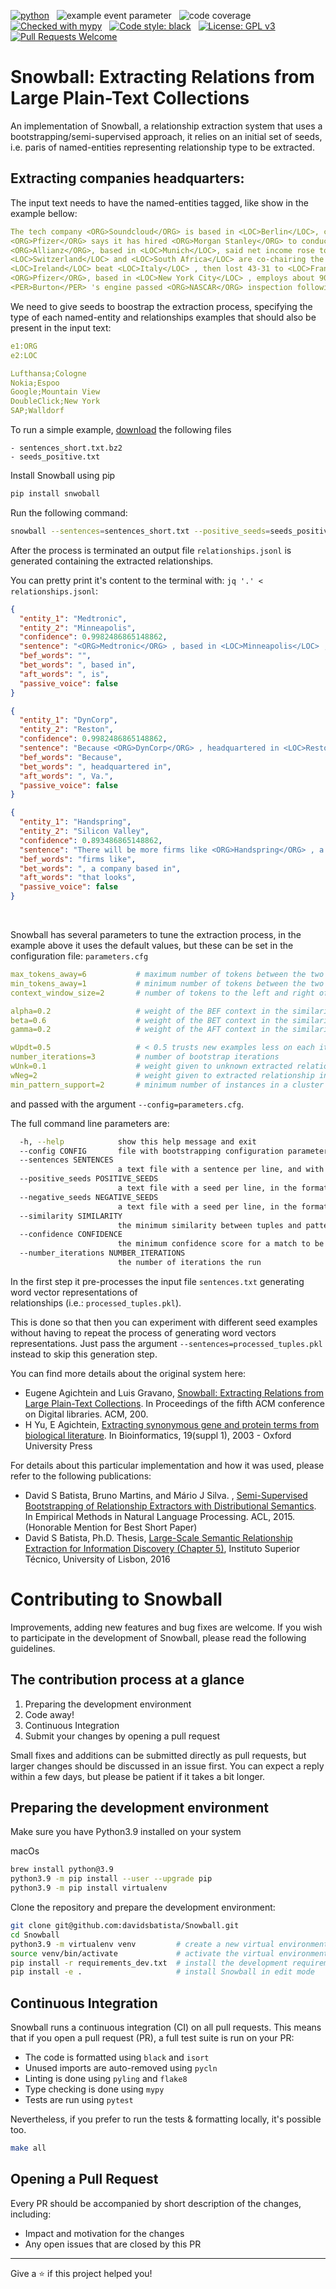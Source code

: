 [![python](https://img.shields.io/badge/Python-3.9-3776AB.svg?style=flat&logo=python&logoColor=white)](https://www.python.org)
&nbsp;
![example event parameter](https://github.com/davidsbatista/Snowball/actions/workflows/code_checks.yml/badge.svg?event=pull_request)
&nbsp;
![code coverage](https://raw.githubusercontent.com/davidsbatista/Snowball/coverage-badge/coverage.svg?raw=true)
&nbsp;
[![Checked with mypy](http://www.mypy-lang.org/static/mypy_badge.svg)](http://mypy-lang.org/)
&nbsp;
[![Code style: black](https://img.shields.io/badge/code%20style-black-000000.svg)](https://github.com/psf/black)
&nbsp;
[![License: GPL v3](https://img.shields.io/badge/License-GPLv3-blue.svg)](https://www.gnu.org/licenses/gpl-3.0)
&nbsp;
[![Pull Requests Welcome](https://img.shields.io/badge/pull%20requests-welcome-brightgreen.svg)](https://github.com/davidsbatista/BREDS/blob/main/CONTRIBUTING.md)


Snowball: Extracting Relations from Large Plain-Text Collections
================================================================

An implementation of Snowball, a relationship extraction system that uses a bootstrapping/semi-supervised approach, it 
relies on an initial set of seeds, i.e. paris of named-entities representing relationship type to be extracted. 

## Extracting companies headquarters:

The input text needs to have the named-entities tagged, like show in the example bellow:
 
```yaml
The tech company <ORG>Soundcloud</ORG> is based in <LOC>Berlin</LOC>, capital of Germany.
<ORG>Pfizer</ORG> says it has hired <ORG>Morgan Stanley</ORG> to conduct the review.
<ORG>Allianz</ORG>, based in <LOC>Munich</LOC>, said net income rose to EUR 1.32 billion.
<LOC>Switzerland</LOC> and <LOC>South Africa</LOC> are co-chairing the meeting.
<LOC>Ireland</LOC> beat <LOC>Italy</LOC> , then lost 43-31 to <LOC>France</LOC>.
<ORG>Pfizer</ORG>, based in <LOC>New York City</LOC> , employs about 90,000 workers.
<PER>Burton</PER> 's engine passed <ORG>NASCAR</ORG> inspection following the qualifying session.
```

We need to give seeds to boostrap the extraction process, specifying the type of each named-entity and relationships 
examples that should also be present in the input text:

```yaml
e1:ORG
e2:LOC

Lufthansa;Cologne
Nokia;Espoo
Google;Mountain View
DoubleClick;New York
SAP;Walldorf
```   

To run a simple example, [download](https://drive.google.com/drive/folders/0B0CbnDgKi0PyQ1plbHo0cG5tV2M?resourcekey=0-h_UaGhD4dLfoYITP3pvvUA) the following files


```
- sentences_short.txt.bz2
- seeds_positive.txt
```

Install Snowball using pip

```sh
pip install snwoball
```

Run the following command:

```sh
snowball --sentences=sentences_short.txt --positive_seeds=seeds_positive.txt --similarity=0.6 --confidence=0.6
```

After the  process is terminated an output file `relationships.jsonl` is generated containing the extracted  relationships. 

You can pretty print it's content to the terminal with: `jq '.' < relationships.jsonl`: 

```json
{
  "entity_1": "Medtronic",
  "entity_2": "Minneapolis",
  "confidence": 0.9982486865148862,
  "sentence": "<ORG>Medtronic</ORG> , based in <LOC>Minneapolis</LOC> , is the nation 's largest independent medical device maker . ",
  "bef_words": "",
  "bet_words": ", based in",
  "aft_words": ", is",
  "passive_voice": false
}

{
  "entity_1": "DynCorp",
  "entity_2": "Reston",
  "confidence": 0.9982486865148862,
  "sentence": "Because <ORG>DynCorp</ORG> , headquartered in <LOC>Reston</LOC> , <LOC>Va.</LOC> , gets 98 percent of its revenue from government work .",
  "bef_words": "Because",
  "bet_words": ", headquartered in",
  "aft_words": ", Va.",
  "passive_voice": false
}

{
  "entity_1": "Handspring",
  "entity_2": "Silicon Valley",
  "confidence": 0.893486865148862,
  "sentence": "There will be more firms like <ORG>Handspring</ORG> , a company based in <LOC>Silicon Valley</LOC> that looks as if it is about to become a force in handheld computers , despite its lack of machinery .",
  "bef_words": "firms like",
  "bet_words": ", a company based in",
  "aft_words": "that looks",
  "passive_voice": false
}
```
<br>

Snowball has several parameters to tune the extraction process, in the example above it uses the default values, but 
these can be set in the configuration file: `parameters.cfg`

```yaml
max_tokens_away=6           # maximum number of tokens between the two entities
min_tokens_away=1           # minimum number of tokens between the two entities
context_window_size=2       # number of tokens to the left and right of each entity

alpha=0.2                   # weight of the BEF context in the similarity function
beta=0.6                    # weight of the BET context in the similarity function
gamma=0.2                   # weight of the AFT context in the similarity function

wUpdt=0.5                   # < 0.5 trusts new examples less on each iteration
number_iterations=3         # number of bootstrap iterations
wUnk=0.1                    # weight given to unknown extracted relationship instances
wNeg=2                      # weight given to extracted relationship instances
min_pattern_support=2       # minimum number of instances in a cluster to be considered a pattern
```

and passed with the argument `--config=parameters.cfg`.

The full command line parameters are:

```sh
  -h, --help            show this help message and exit
  --config CONFIG       file with bootstrapping configuration parameters
  --sentences SENTENCES
                        a text file with a sentence per line, and with at least two entities per sentence
  --positive_seeds POSITIVE_SEEDS
                        a text file with a seed per line, in the format, e.g.: 'Nokia;Espoo'
  --negative_seeds NEGATIVE_SEEDS
                        a text file with a seed per line, in the format, e.g.: 'Microsoft;San Francisco'
  --similarity SIMILARITY
                        the minimum similarity between tuples and patterns to be considered a match
  --confidence CONFIDENCE
                        the minimum confidence score for a match to be considered a true positive
  --number_iterations NUMBER_ITERATIONS
                        the number of iterations the run
```

In the first step it pre-processes the input file `sentences.txt` generating word vector representations of  
relationships (i.e.: `processed_tuples.pkl`). 

This is done so that then you can experiment with different seed examples without having to repeat the process of 
generating word vectors representations. Just pass the argument `--sentences=processed_tuples.pkl` instead to skip 
this generation step.


You can find more details about the original system here: 

- Eugene Agichtein and Luis Gravano, [Snowball: Extracting Relations from Large Plain-Text Collections](http://www.mathcs.emory.edu/~eugene/papers/dl00.pdf). In Proceedings of the fifth ACM conference on Digital libraries. ACM, 200.
- H Yu, E Agichtein, [Extracting synonymous gene and protein terms from biological literature](http://bioinformatics.oxfordjournals.org/content/19/suppl_1/i340.full.pdf). In Bioinformatics, 19(suppl 1), 2003 - Oxford University Press


For details about this particular implementation and how it was used, please refer to the following publications:

- David S Batista, Bruno Martins, and Mário J Silva. , [Semi-Supervised Bootstrapping of Relationship Extractors with Distributional Semantics](http://davidsbatista.net/assets/documents/publications/breds-emnlp_15.pdf). In Empirical Methods in Natural Language Processing. ACL, 2015. (Honorable Mention for Best Short Paper)
- David S Batista, Ph.D. Thesis, [Large-Scale Semantic Relationship Extraction for Information Discovery (Chapter 5)](http://davidsbatista.net/assets/documents/publications/dsbatista-phd-thesis-2016.pdf), Instituto Superior Técnico, University of Lisbon, 2016


# Contributing to Snowball

Improvements, adding new features and bug fixes are welcome. If you wish to participate in the development of Snowball, 
please read the following guidelines.

## The contribution process at a glance

1. Preparing the development environment
2. Code away!
3. Continuous Integration
4. Submit your changes by opening a pull request

Small fixes and additions can be submitted directly as pull requests, but larger changes should be discussed in 
an issue first. You can expect a reply within a few days, but please be patient if it takes a bit longer. 


## Preparing the development environment

Make sure you have Python3.9 installed on your system

macOs
```sh
brew install python@3.9
python3.9 -m pip install --user --upgrade pip
python3.9 -m pip install virtualenv
```

Clone the repository and prepare the development environment:

```sh
git clone git@github.com:davidsbatista/Snowball.git
cd Snowball            
python3.9 -m virtualenv venv         # create a new virtual environment for development using python3.9 
source venv/bin/activate             # activate the virtual environment
pip install -r requirements_dev.txt  # install the development requirements
pip install -e .                     # install Snowball in edit mode
```


## Continuous Integration

Snowball runs a continuous integration (CI) on all pull requests. This means that if you open a pull request (PR), a 
full  test suite is run on your PR: 

- The code is formatted using `black` and `isort` 
- Unused imports are auto-removed using `pycln`
- Linting is done using `pyling` and `flake8`
- Type checking is done using `mypy`
- Tests are run using `pytest`

Nevertheless, if you prefer to run the tests & formatting locally, it's possible too. 

```sh
make all
```

## Opening a Pull Request

Every PR should be accompanied by short description of the changes, including:
- Impact and  motivation for the changes
- Any open issues that are closed by this PR

---

Give a ⭐️ if this project helped you!